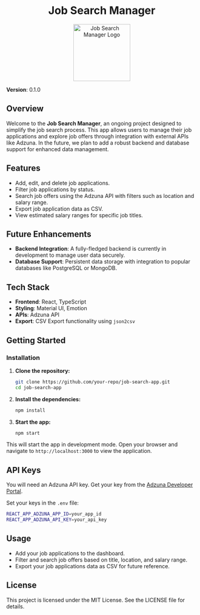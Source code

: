 <h1 align="center">
  Job Search Manager
</h1>

<p align="center">
  <img src="https://github.com/user-attachments/assets/0faa0a98-dd58-49ea-9451-ca585ba53fa5" alt="Job Search Manager Logo" width="150"/>
</p>

**Version**: 0.1.0

## Overview
Welcome to the **Job Search Manager**, an ongoing project designed to simplify the job search process. This app allows users to manage their job applications and explore job offers through integration with external APIs like Adzuna. In the future, we plan to add a robust backend and database support for enhanced data management.

## Features
- Add, edit, and delete job applications.
- Filter job applications by status.
- Search job offers using the Adzuna API with filters such as location and salary range.
- Export job application data as CSV.
- View estimated salary ranges for specific job titles.

## Future Enhancements
- **Backend Integration**: A fully-fledged backend is currently in development to manage user data securely.
- **Database Support**: Persistent data storage with integration to popular databases like PostgreSQL or MongoDB.

## Tech Stack
- **Frontend**: React, TypeScript
- **Styling**: Material UI, Emotion
- **APIs**: Adzuna API
- **Export**: CSV Export functionality using `json2csv`

## Getting Started

### Installation

1. **Clone the repository:**

   ```bash
   git clone https://github.com/your-repo/job-search-app.git
   cd job-search-app
   ```

2. **Install the dependencies:**

   ```bash
   npm install
   ```

3. **Start the app:**

   ```bash
   npm start
   ```

This will start the app in development mode. Open your browser and navigate to `http://localhost:3000` to view the application.

## API Keys

You will need an Adzuna API key. Get your key from the [Adzuna Developer Portal](https://developer.adzuna.com/).

Set your keys in the `.env` file:

```bash
REACT_APP_ADZUNA_APP_ID=your_app_id
REACT_APP_ADZUNA_API_KEY=your_api_key
```

## Usage
- Add your job applications to the dashboard.
- Filter and search job offers based on title, location, and salary range.
- Export your job applications data as CSV for future reference.

## License
This project is licensed under the MIT License. See the LICENSE file for details.


